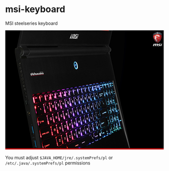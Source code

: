 # msi-keyboard
MSI steelseries keyboard

![alt tag](https://raw.githubusercontent.com/oen9/msi-keyboard/master/src/main/resources/GS60.jpg)

You must adjust `$JAVA_HOME/jre/.systemPrefs/pl` or `/etc/.java/.systemPrefs/pl` permissions
